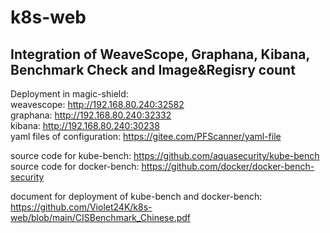 # k8s-web

## Integration of WeaveScope, Graphana, Kibana, Benchmark Check and Image&Regisry count
Deployment in magic-shield:  
weavescope: http://192.168.80.240:32582  
graphana: http://192.168.80.240:32332  
kibana: http://192.168.80.240:30238  
yaml files of configuration: https://gitee.com/PFScanner/yaml-file

source code for kube-bench: https://github.com/aquasecurity/kube-bench  
source code for docker-bench: https://github.com/docker/docker-bench-security  

document for deployment of kube-bench and docker-bench: https://github.com/Violet24K/k8s-web/blob/main/CISBenchmark_Chinese.pdf  
